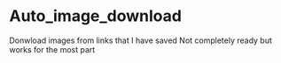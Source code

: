 # Auto_image_download
Donwload images from links that I have saved
Not completely ready but works for the most part
